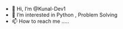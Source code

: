 - 👋 Hi, I’m @Kunal-Dev1
- 👀 I’m interested in Python , Problem Solving 
- 📫 How to reach me ..... 

<!---
Kunal-Dev1/Kunal-Dev1 is a ✨ special ✨ repository because its `README.md` (this file) appears on your GitHub profile.
You can click the Preview link to take a look at your changes.
--->
